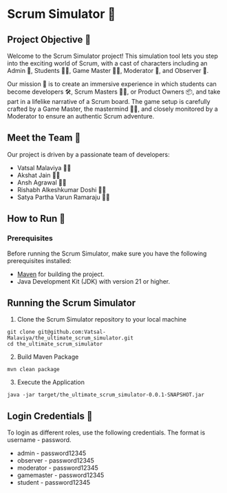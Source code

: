 # Scrum Simulator 🚀

## Project Objective 🎯

Welcome to the Scrum Simulator project! This simulation tool lets you step into the exciting world of Scrum, with a cast
of characters including an Admin 👑, Students 👨‍🎓, Game Master 🧙‍♂️, Moderator 🧐, and Observer 👀.

Our mission 🌟 is to create an immersive experience in which students can become developers 🛠️, Scrum Masters 🦸‍♂️, or
Product Owners 📦, and take part in a lifelike narrative of a Scrum board. The game setup is carefully crafted by a Game
Master, the mastermind 🧙‍♂️, and closely monitored by a Moderator to ensure an authentic Scrum adventure.

## Meet the Team 👥

Our project is driven by a passionate team of developers:

- Vatsal Malaviya 🧑‍💻
- Akshat Jain 🧑‍💻
- Ansh Agrawal 🧑‍💻
- Rishabh Alkeshkumar Doshi 🧑‍💻
- Satya Partha Varun Ramaraju 🧑‍💻

## How to Run 🏃

### Prerequisites

Before running the Scrum Simulator, make sure you have the following prerequisites installed:

- [Maven](https://maven.apache.org/) for building the project.
- Java Development Kit (JDK) with version 21 or higher.

## Running the Scrum Simulator

1. Clone the Scrum Simulator repository to your local machine

```shell
git clone git@github.com:Vatsal-Malaviya/the_ultimate_scrum_simulator.git
cd the_ultimate_scrum_simulator
```

2. Build Maven Package

```shell
mvn clean package
```

3. Execute the Application

```shell
java -jar target/the_ultimate_scrum_simulator-0.0.1-SNAPSHOT.jar
```

## Login Credentials 🔐

To login as different roles, use the following credentials. The format is username - password.


- admin - password12345
- observer - password12345
- moderator - password12345
- gamemaster - password12345
- student - password12345